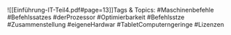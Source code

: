 
![[Einführung-IT-Teil4.pdf#page=13]]Tags & Topics:
   #Maschinenbefehle
   #Befehlssatzes
   #derProzessor
   #Optimierbarkeit
   #Befehlsstze
   #Zusammenstellung
   #eigeneHardwar
   #TabletComputerngeringe
   #Lizenzen